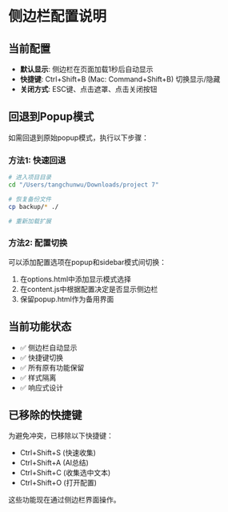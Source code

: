 # 侧边栏配置说明

## 当前配置
- **默认显示**: 侧边栏在页面加载1秒后自动显示
- **快捷键**: Ctrl+Shift+B (Mac: Command+Shift+B) 切换显示/隐藏
- **关闭方式**: ESC键、点击遮罩、点击关闭按钮

## 回退到Popup模式
如需回退到原始popup模式，执行以下步骤：

### 方法1: 快速回退
```bash
# 进入项目目录
cd "/Users/tangchunwu/Downloads/project 7"

# 恢复备份文件
cp backup/* ./

# 重新加载扩展
```

### 方法2: 配置切换
可以添加配置选项在popup和sidebar模式间切换：

1. 在options.html中添加显示模式选择
2. 在content.js中根据配置决定是否显示侧边栏
3. 保留popup.html作为备用界面

## 当前功能状态
- ✅ 侧边栏自动显示
- ✅ 快捷键切换
- ✅ 所有原有功能保留
- ✅ 样式隔离
- ✅ 响应式设计

## 已移除的快捷键
为避免冲突，已移除以下快捷键：
- Ctrl+Shift+S (快速收集)
- Ctrl+Shift+A (AI总结)
- Ctrl+Shift+C (收集选中文本)
- Ctrl+Shift+O (打开配置)

这些功能现在通过侧边栏界面操作。

